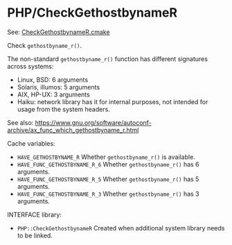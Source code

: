 # PHP/CheckGethostbynameR

See: [CheckGethostbynameR.cmake](https://github.com/petk/php-build-system/tree/master/cmake/cmake/modules/PHP/CheckGethostbynameR.cmake)

Check `gethostbyname_r()`.

The non-standard `gethostbyname_r()` function has different signatures across
systems:

* Linux, BSD: 6 arguments
* Solaris, illumos: 5 arguments
* AIX, HP-UX: 3 arguments
* Haiku: network library has it for internal purposes, not intended for usage
  from the system headers.

See also:
https://www.gnu.org/software/autoconf-archive/ax_func_which_gethostbyname_r.html

Cache variables:

* `HAVE_GETHOSTBYNAME_R`
  Whether `gethostbyname_r()` is available.
* `HAVE_FUNC_GETHOSTBYNAME_R_6`
  Whether `gethostbyname_r()` has 6 arguments.
* `HAVE_FUNC_GETHOSTBYNAME_R_5`
  Whether `gethostbyname_r()` has 5 arguments.
* `HAVE_FUNC_GETHOSTBYNAME_R_3`
  Whether `gethostbyname_r()` has 3 arguments.

INTERFACE library:

* `PHP::CheckGethostbynameR`
  Created when additional system library needs to be linked.
